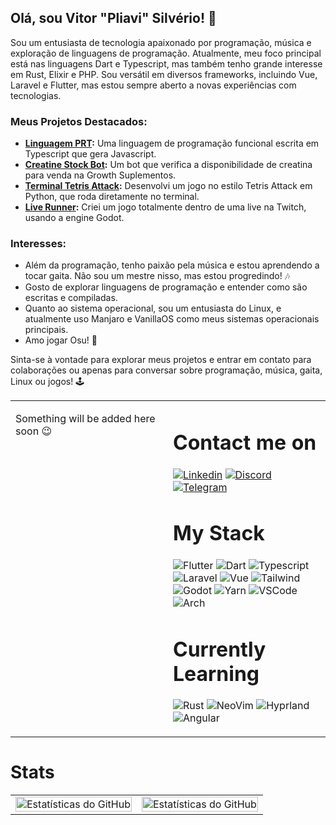 ## Olá, sou Vitor "Pliavi" Silvério! 👋

Sou um entusiasta de tecnologia apaixonado por programação, música e exploração de linguagens de programação. Atualmente, meu foco principal está nas linguagens Dart e Typescript, mas também tenho grande interesse em Rust, Elixir e PHP. Sou versátil em diversos frameworks, incluindo Vue, Laravel e Flutter, mas estou sempre aberto a novas experiências com tecnologias.

### Meus Projetos Destacados:

- **[Linguagem PRT](https://github.com/Pliavi/Linguagem-PRT):** Uma linguagem de programação funcional escrita em Typescript que gera Javascript.
- **[Creatine Stock Bot](https://github.com/Pliavi/creatine-stock-bot):** Um bot que verifica a disponibilidade de creatina para venda na Growth Suplementos.
- **[Terminal Tetris Attack](https://github.com/Pliavi/tetris-term-attack):** Desenvolvi um jogo no estilo Tetris Attack em Python, que roda diretamente no terminal.
- **[Live Runner](https://github.com/Pliavi/live-runner):** Criei um jogo totalmente dentro de uma live na Twitch, usando a engine Godot.

### Interesses:

- Além da programação, tenho paixão pela música e estou aprendendo a tocar gaita. Não sou um mestre nisso, mas estou progredindo! 🎶
- Gosto de explorar linguagens de programação e entender como são escritas e compiladas.
- Quanto ao sistema operacional, sou um entusiasta do Linux, e atualmente uso Manjaro e VanillaOS como meus sistemas operacionais principais.
- Amo jogar Osu! 🥁

Sinta-se à vontade para explorar meus projetos e entrar em contato para colaborações ou apenas para conversar sobre programação, música, gaita, Linux ou jogos! 🕹️

<table style="width: 100%; border: 0">
  <tr style="border: 0;">

  <td style="width: 50%;border:0; vertical-align: top">

Something will be added here soon 😉

  </td>

  <td style="width: 50%;border:0">

# Contact me on

[![Linkedin](https://img.shields.io/badge/Linkedin-0077B5?logo=Linkedin&logoColor=white)](https://www.linkedin.com/in/pliavi)
[![Discord](https://img.shields.io/badge/Discord-7289DA?logo=Discord&logoColor=white)](https://discord.com/users/235088799074441472)
[![Telegram](https://img.shields.io/badge/Telegram-26A5E4?logo=Telegram&logoColor=white)](https://t.me/Pliavi)

# My Stack

![Flutter](https://img.shields.io/badge/Flutter-02569B?logo=Flutter&logoColor=white)
![Dart](https://img.shields.io/badge/Dart-0175C2?logo=Dart&logoColor=white)
![Typescript](https://img.shields.io/badge/Typescript-3178C6?logo=Typescript&logoColor=white)
![Laravel](https://img.shields.io/badge/Laravel-FF2D20?logo=Laravel&logoColor=white)
![Vue](https://img.shields.io/badge/Vue-4FC08D?logo=Vue.js&logoColor=white)
![Tailwind](https://img.shields.io/badge/Tailwind-38B2AC?logo=Tailwind%20CSS&logoColor=white)
![Godot](https://img.shields.io/badge/Godot-478CBF?logo=Godot%20Engine&logoColor=white)
![Yarn](https://img.shields.io/badge/Yarn-2C8EBB?logo=Yarn&logoColor=white)
![VSCode](https://img.shields.io/badge/VSCode-007ACC?logo=Visual%20Studio%20Code&logoColor=white)
![Arch](https://img.shields.io/badge/Arch-1793D1?logo=Arch%20Linux&logoColor=white)

# Currently Learning

![Rust](https://img.shields.io/badge/Rust-000000?logo=Rust&logoColor=white)
![NeoVim](https://img.shields.io/badge/NeoVim-57A143?logo=Neovim&logoColor=white)
![Hyprland](https://img.shields.io/badge/Hyprland-1a1a2e?logo=Drupal&logoColor=white)
![Angular](https://img.shields.io/badge/Angular-DD0031?logo=Angular&logoColor=white)

  </td>

</tr>
</table>

# Stats

<table>
  <tr>
    <td>
      <img src="https://github-readme-stats.vercel.app/api?username=Pliavi&show_icons=true&theme=dark" alt="Estatísticas do GitHub" style="width: 100%;">
    </td>
    <td>
      <img src="https://github-readme-stats.vercel.app/api/top-langs/?username=Pliavi&layout=compact&theme=dark" alt="Estatísticas do GitHub" style="width: 100%; heigth: 100%">
    </td>
  </tr>
</table>
